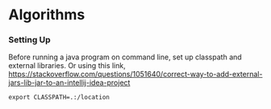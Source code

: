 # Algorithms

### Setting Up 

Before running a java program on command line, set up classpath and external libraries. 
Or using this link, https://stackoverflow.com/questions/1051640/correct-way-to-add-external-jars-lib-jar-to-an-intellij-idea-project
```
export CLASSPATH=.:/location
```
